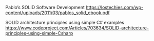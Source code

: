 Pablo’s SOLID Software Development
https://lostechies.com/wp-content/uploads/2011/03/pablos_solid_ebook.pdf

SOLID architecture principles using simple C# examples
https://www.codeproject.com/Articles/703634/SOLID-architecture-principles-using-simple-Csharp


